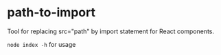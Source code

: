 # path-to-import
Tool for replacing src="path" by import statement for React components.

`node index -h`  for usage
